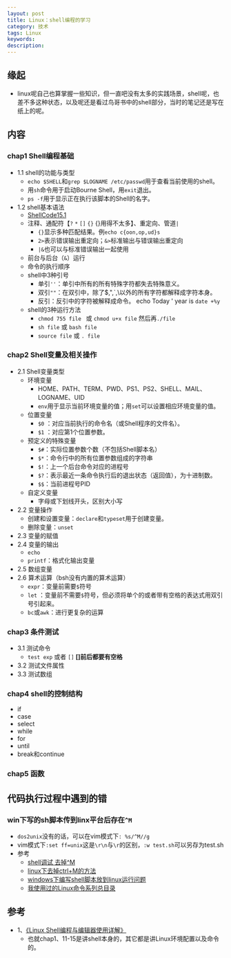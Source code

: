 ```yaml
---   
layout: post    
title: Linux：shell编程的学习        
category: 技术    
tags: Linux     
keywords:      
description:     
---  
```


##  缘起
+ linux呢自己也算掌握一些知识，但一直吧没有太多的实践场景，shell呢，也差不多这种状态，以及呢还是看过鸟哥书中的shell部分，当时的笔记还是写在纸上的呢。

##  内容
###  chap1 Shell编程基础
+ 1.1 shell的功能与类型
	+ `echo $SHELL`和`grep $LOGNAME /etc/passwd`用于查看当前使用的shell。
	+ 用`sh`命令用于启动Bourne Shell，用`exit`退出。
	+ `ps -f`用于显示正在执行该脚本的Shell的名字。
+ 1.2 shell基本语法
	+ [ShellCode15.1](https://github.com/wolflion/GitHubCode/blob/master/ShellCode/SampleCode/chap15/15.1.sh)
	+ 注释、通配符【`?` `*` `[]` `{}` {}用得不太多】、重定向、管道`|`
		+ `{}`显示多种匹配结果。例`echo c{oon,op,ud}s`
		+ `2>`表示错误输出重定向；`&>`标准输出与错误输出重定向
		+ `|&`也可以与标准错误输出一起使用
	+ 前台与后台（`&`）运行
	+ 命令的执行顺序
	+ shell中3种引号
		+ 单引`''`：单引中所有的所有特殊字符都失去特殊意义。
		+ 双引`""`：在双引中，除了$,",`,\以外的所有字符都解释成字符本身。
		+ 反引：反引中的字符被解释成命令。     echo Today \' year is `date +%y`
	+ shell的3种运行方法
		+ `chmod 755 file ` 或 `chmod u+x file` 然后再`./file`
		+ `sh file` 或 `bash file`
		+ `source file` 或 `. file`

###  chap2 Shell变量及相关操作
+ 2.1 Shell变量类型
    + 环境变量
        + HOME、PATH、TERM、PWD、PS1、PS2、SHELL、MAIL、LOGNAME、UID
        + `env`用于显示当前环境变量的值；用`set`可以设置相应环境变量的值。
    + 位置变量
        + `$0` ：对应当前执行的命令名（或Shell程序的文件名）。
        + `$1` ：对应第1个位置参数。
    + 预定义的特殊变量
        + `$#`：实际位置参数个数（不包括Shell脚本名）
        + `$*`：命令行中的所有位置参数组成的字符串
        + `$!`：上一个后台命令对应的进程号
        + `$?`：表示最近一条命令执行后的退出状态（返回值），为十进制数。
        + `$$`：当前进程号PID
    + 自定义变量
        + 字母或下划线开头，区别大小写
+ 2.2 变量操作
    + 创建和设置变量：`declare`和`typeset`用于创建变量。  
    + 删除变量：`unset`
+ 2.3 变量的赋值
+ 2.4 变量的输出
    + `echo`
    + `printf`：格式化输出变量
+ 2.5 数组变量
+ 2.6 算术运算（bsh没有内置的算术运算）
    + `expr`：变量前需要`$`符号
    + `let` ：变量前不需要`$`符号，但必须将单个的或者带有空格的表达式用双引号引起来。
    + `bc`或`awk`：进行更复杂的运算

###  chap3 条件测试
+ 3.1 测试命令
    + `test exp` 或者 ` [] `  **[]前后都要有空格**
+ 3.2 测试文件属性
+ 3.3 测试数组

###  chap4 shell的控制结构
+ if
+ case
+ select
+ while
+ for
+ until
+ break和continue

###  chap5 函数


##  代码执行过程中遇到的错
###  win下写的sh脚本传到linx平台后存在`^M`
+ `dos2unix`没有的话，可以在vim模式下`: %s/^M//g`
+ vim模式下`:set ff=unix`这是`\r\n`与`\r`的区别，`:w test.sh`可以另存为test.sh
+ 参考
    + [shell调试 去掉^M](http://blog.csdn.net/su_linux/article/details/16337923)
    + [linux下去掉ctrl+M的方法](https://wenku.baidu.com/view/4c1e950703d8ce2f00662398.html)
    + [windows下编写shell脚本放到linux运行问题](http://blog.csdn.net/athenaer/article/details/7352309)
    + [我使用过的Linux命令系列总目录](http://codingstandards.iteye.com/blog/786653)

##  参考
+ 1、[《Linux Shell编程与编辑器使用详解》](https://book.douban.com/subject/24868431/) 
	+ 也就chap1、11-15是讲shell本身的，其它都是讲Linux环境配置以及命令的。	